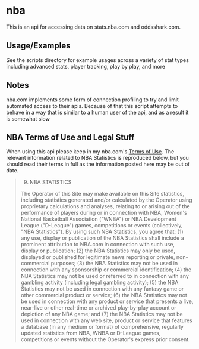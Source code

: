 # nba

This is an api for accessing data on stats.nba.com and oddsshark.com.

## Usage/Examples
See the scripts directory for example usages across a variety of stat types including advanced stats, player tracking, play by play, and more

## Notes
nba.com implements some form of connection profiling to try and limit automated access to their apis.  Because of that this script attempts to behave in a way that is similar to a human user of the api, and as a result it is somewhat slow

## NBA Terms of Use and Legal Stuff
When using this api please keep in my nba.com's [Terms of Use](https://www.nba.com/news/termsofuse/).  The relevant information related to NBA Statistics is reproduced below, but you should read their terms in full as the information posted here may be out of date.
> 9. NBA STATISTICS
> 
> The Operator of this Site may make available on this Site statistics, including statistics generated and/or calculated by the Operator using proprietary calculations and analyses, relating to or arising out of the performance of players during or in connection with NBA, Women's National Basketball Association ("WNBA") or NBA Development League ("D-League") games, competitions or events (collectively, "NBA Statistics"). By using such NBA Statistics, you agree that: (1) any use, display or publication of the NBA Statistics shall include a prominent attribution to NBA.com in connection with such use, display or publication; (2) the NBA Statistics may only be used, displayed or published for legitimate news reporting or private, non-commercial purposes; (3) the NBA Statistics may not be used in connection with any sponsorship or commercial identification; (4) the NBA Statistics may not be used or referred to in connection with any gambling activity (including legal gambling activity); (5) the NBA Statistics may not be used in connection with any fantasy game or other commercial product or service; (6) the NBA Statistics may not be used in connection with any product or service that presents a live, near-live or other real-time or archived play-by-play account or depiction of any NBA game; and (7) the NBA Statistics may not be used in connection with any web site, product or service that features a database (in any medium or format) of comprehensive, regularly updated statistics from NBA, WNBA or D-League games, competitions or events without the Operator's express prior consent.
